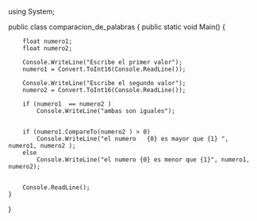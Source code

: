 using System;

public class comparacion_de_palabras
{
    public static void Main()
    {

        float numero1;
        float numero2;

        Console.WriteLine("Escribe el primer valor");
        numero1 = Convert.ToInt16(Console.ReadLine());

        Console.WriteLine("Escribe el segundo valor");
        numero2 = Convert.ToInt16(Console.ReadLine());

        if (numero1  == numero2 )
            Console.WriteLine("ambas son iguales");

  
        if (numero1.CompareTo(numero2 ) > 0)
            Console.WriteLine("el numero   {0} es mayor que {1} ", numero1, numero2 );
        else
            Console.WriteLine("el numero {0} es menor que {1}", numero1, numero2);

      
        Console.ReadLine();
    }
}
